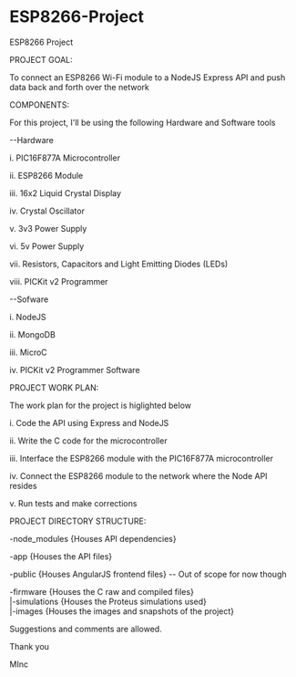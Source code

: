 # ESP8266-Project
ESP8266 Project

PROJECT GOAL:

To connect an ESP8266 Wi-Fi module to a NodeJS Express API and push data back and forth over the network

COMPONENTS:

For this project, I'll be using the following Hardware and Software tools

--Hardware

i. PIC16F877A Microcontroller

ii. ESP8266 Module

iii. 16x2 Liquid Crystal Display

iv. Crystal Oscillator

v. 3v3 Power Supply

vi. 5v Power Supply

vii. Resistors, Capacitors and Light Emitting Diodes (LEDs)

viii. PICKit v2 Programmer

--Sofware

i. NodeJS

ii. MongoDB

iii. MicroC

iv. PICKit v2 Programmer Software

PROJECT WORK PLAN:

The work plan for the project is higlighted below

i. Code the API using Express and NodeJS

ii. Write the C code for the microcontroller

iii. Interface the ESP8266 module with the PIC16F877A microcontroller

iv. Connect the ESP8266 module to the network where the Node API resides

v. Run tests and make corrections

PROJECT DIRECTORY STRUCTURE:

-node_modules {Houses API dependencies}

-app {Houses the API files}

-public {Houses AngularJS frontend files} -- Out of scope for now though

-firmware {Houses the C raw and compiled files}<br/>
 |-simulations {Houses the Proteus simulations used}<br/>
 |-images {Houses the images and snapshots of the project}

Suggestions and comments are allowed.

Thank you

MInc
